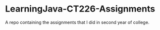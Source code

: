 LearningJava-CT226-Assignments
===============================

A repo containing the assignments that I did in second year of college.